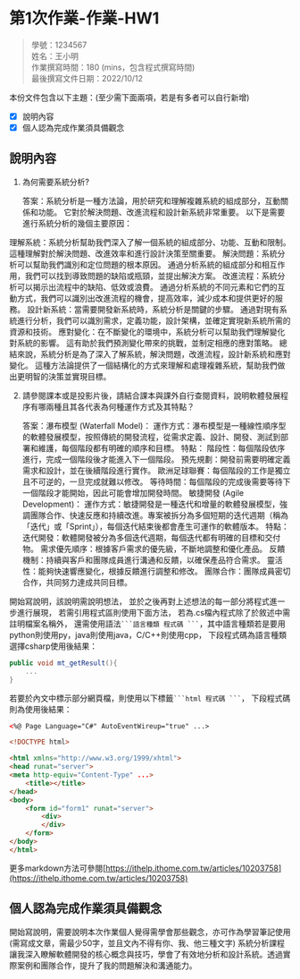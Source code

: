 # 第1次作業-作業-HW1
>
>學號：1234567
><br />
>姓名：王小明
><br />
>作業撰寫時間：180 (mins，包含程式撰寫時間)
><br />
>最後撰寫文件日期：2022/10/12
>

本份文件包含以下主題：(至少需下面兩項，若是有多者可以自行新增)
- [x] 說明內容
- [x] 個人認為完成作業須具備觀念

## 說明內容

1. 為何需要系統分析?

    答案：系統分析是一種方法論，用於研究和理解複雜系統的組成部分，互動關係和功能。 它對於解決問題、改進流程和設計新系統非常重要。 以下是需要進行系統分析的幾個主要原因：

理解系統：系統分析幫助我們深入了解一個系統的組成部分、功能、互動和限制。 這種理解對於解決問題、改進效率和進行設計決策至關重要。
解決問題：系統分析可以幫助我們識別和定位問題的根本原因。 通過分析系統的組成部分和相互作用，我們可以找到導致問題的缺陷或瓶頸，並提出解決方案。
改進流程：系統分析可以揭示出流程中的缺陷、低效或浪費。 通過分析系統的不同元素和它們的互動方式，我們可以識別出改進流程的機會，提高效率，減少成本和提供更好的服務。
設計新系統：當需要開發新系統時，系統分析是關鍵的步驟。 通過對現有系統進行分析，我們可以識別需求，定義功能，設計架構，並確定實現新系統所需的資源和技術。
應對變化：在不斷變化的環境中，系統分析可以幫助我們理解變化對系統的影響。 這有助於我們預測變化帶來的挑戰，並制定相應的應對策略。
總結來說，系統分析是為了深入了解系統，解決問題，改進流程，設計新系統和應對變化。 這種方法論提供了一個結構化的方式來理解和處理複雜系統，幫助我們做出更明智的決策並實現目標。

2. 請參閱課本或是投影片後，請結合課本與課外自行查閱資料，說明軟體發展程序有哪兩種且其各代表為何種運作方式及其特點？

    答案：瀑布模型 (Waterfall Model)：
運作方式：瀑布模型是一種線性順序型的軟體發展模型，按照傳統的開發流程，從需求定義、設計、開發、測試到部署和維護，每個階段都有明確的順序和目標。
特點：
階段性：每個階段依序進行，完成一個階段後才能進入下一個階段。
預先規劃：開發前需要明確定義需求和設計，並在後續階段進行實作。
歐洲足球聯賽：每個階段的工作是獨立且不可逆的，一旦完成就難以修改。
等待時間：每個階段的完成後需要等待下一個階段才能開始，因此可能會增加開發時間。
敏捷開發 (Agile Development)：
運作方式：敏捷開發是一種迭代和增量的軟體發展模型，強調團隊合作、快速反應和持續改進。專案被拆分為多個短期的迭代週期（稱為「迭代」或「Sprint」），每個迭代結束後都會產生可運作的軟體版本。
特點：
迭代開發：軟體開發被分為多個迭代週期，每個迭代都有明確的目標和交付物。
需求優先順序：根據客戶需求的優先級，不斷地調整和優化產品。
反饋機制：持續與客戶和團隊成員進行溝通和反饋，以確保產品符合需求。
靈活性：能夠快速響應變化，根據反饋進行調整和修改。
團隊合作：團隊成員密切合作，共同努力達成共同目標。

開始寫說明，該說明需說明想法，
並於之後再對上述想法的每一部分將程式進一步進行展現，
若需引用程式區則使用下面方法，
若為.cs檔內程式除了於敘述中需註明檔案名稱外，
還需使用語法` ```語言種類 程式碼 ``` `，其中語言種類若是要用python則使用py，java則使用java，C/C++則使用cpp，
下段程式碼為語言種類選擇csharp使用後結果：

```csharp
public void mt_getResult(){
    ...
}
```

若要於內文中標示部分網頁檔，則使用以下標籤` ```html 程式碼 ``` `，
下段程式碼則為使用後結果：

```html
<%@ Page Language="C#" AutoEventWireup="true" ...>

<!DOCTYPE html>

<html xmlns="http://www.w3.org/1999/xhtml">
<head runat="server">
<meta http-equiv="Content-Type" ...>
    <title></title>
</head>
<body>
    <form id="form1" runat="server">
        <div>
        </div>
    </form>
</body>
</html>
```
更多markdown方法可參閱[https://ithelp.ithome.com.tw/articles/10203758](https://ithelp.ithome.com.tw/articles/10203758)

## 個人認為完成作業須具備觀念

開始寫說明，需要說明本次作業個人覺得需學會那些觀念，亦可作為學習筆記使用 (需寫成文章，需最少50字，並且文內不得有你、我、他三種文字)
系統分析課程讓我深入瞭解軟體開發的核心概念與技巧，學會了有效地分析和設計系統。透過實際案例和團隊合作，提升了我的問題解決和溝通能力。